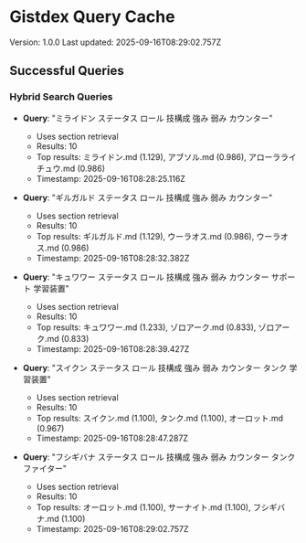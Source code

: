 # Gistdex Query Cache

Version: 1.0.0
Last updated: 2025-09-16T08:29:02.757Z

## Successful Queries

### Hybrid Search Queries

- **Query**: "ミライドン ステータス ロール 技構成 強み 弱み カウンター"
  - Uses section retrieval
  - Results: 10
  - Top results: ミライドン.md (1.129), アブソル.md (0.986), アローラライチュウ.md (0.986)
  - Timestamp: 2025-09-16T08:28:25.116Z

- **Query**: "ギルガルド ステータス ロール 技構成 強み 弱み カウンター"
  - Uses section retrieval
  - Results: 10
  - Top results: ギルガルド.md (1.129), ウーラオス.md (0.986), ウーラオス.md (0.986)
  - Timestamp: 2025-09-16T08:28:32.382Z

- **Query**: "キュワワー ステータス ロール 技構成 強み 弱み カウンター サポート 学習装置"
  - Uses section retrieval
  - Results: 10
  - Top results: キュワワー.md (1.233), ゾロアーク.md (0.833), ゾロアーク.md (0.833)
  - Timestamp: 2025-09-16T08:28:39.427Z

- **Query**: "スイクン ステータス ロール 技構成 強み 弱み カウンター タンク 学習装置"
  - Uses section retrieval
  - Results: 10
  - Top results: スイクン.md (1.100), タンク.md (1.100), オーロット.md (0.967)
  - Timestamp: 2025-09-16T08:28:47.287Z

- **Query**: "フシギバナ ステータス ロール 技構成 強み 弱み カウンター タンク ファイター"
  - Uses section retrieval
  - Results: 10
  - Top results: オーロット.md (1.100), サーナイト.md (1.100), フシギバナ.md (1.100)
  - Timestamp: 2025-09-16T08:29:02.757Z
